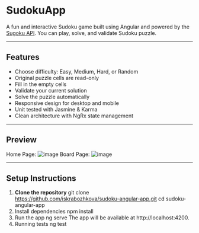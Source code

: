 # SudokuApp

A fun and interactive Sudoku game built using Angular and powered by the [Sugoku API](https://github.com/bertoort/sugoku). You can play, solve, and validate Sudoku puzzle.

---

## Features

- Choose difficulty: Easy, Medium, Hard, or Random
- Original puzzle cells are read-only
- Fill in the empty cells
- Validate your current solution
- Solve the puzzle automatically
- Responsive design for desktop and mobile
- Unit tested with Jasmine & Karma
- Clean architecture with NgRx state management

---

## Preview
Home Page:
![image](https://github.com/user-attachments/assets/74b67884-c0c8-4463-a299-f8d26817dd2f)
Board Page:
![image](https://github.com/user-attachments/assets/7292e8a4-36e9-429b-a140-ec7d661f0896)

--- 
## Setup Instructions

1. **Clone the repository**
    git clone https://github.com/iskrabozhkova/sudoku-angular-app.git
    cd sudoku-angular-app
2. Install dependencies
    npm install
3. Run the app
  ng serve
  The app will be available at http://localhost:4200.
4. Running tests
   ng test



